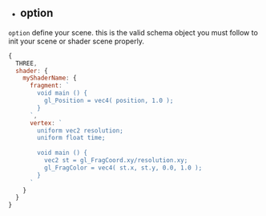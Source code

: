 - ## option

`option` define your scene. this is the valid schema object you must follow to init your scene or shader scene properly.

```js
{
  THREE,
  shader: {
    myShaderName: {
      fragment: `
        void main () {
          gl_Position = vec4( position, 1.0 );
        }
      `,
      vertex: `
        uniform vec2 resolution;
        uniform float time;
  
        void main () {
          vec2 st = gl_FragCoord.xy/resolution.xy;
          gl_FragColor = vec4( st.x, st.y, 0.0, 1.0 );
        }
      `
    }
  }
}
```